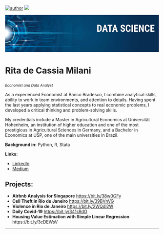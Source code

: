 [![author](https://img.shields.io/badge/author-rita-milani.svg)](https://www.linkedin.com/in/rita-de-cássia-milani-59ab7451/) [![](https://img.shields.io/badge/python-3.7+-blue.svg)](https://www.python.org/downloads/release/python-365/)

<p align="center">
  <img src="gitbanner.png" >
</p>

# Rita de Cassia Milani
<sub>*Economist and Data Analyst*</sub>

As a experienced Economist at Banco Bradesco, I combine analytical skills, ability to work in team environments, and attention to details. Having spent the last years applying statistical concepts to real economic problems, I developed a critical thinking and problem-solving skills.

My credentials include a Master in Agricultural Economics at Universität Hohenheim, an institution of higher education and one of the most prestigious in Agricultural Sciences in Germany, and a Bachelor in Economics at USP, one of the main universities in Brazil. 

**Background in:** Python, R, Stata

**Links:**
* [LinkedIn](https://www.linkedin.com/in/rita-de-cássia-milani-59ab7451/)
* [Medium](https://www.medium.com)


## Projects:

* **Airbnb Analysis for Singapore** https://bit.ly/38w0GFy
* **Cell Theft in Rio de Janeiro** https://bit.ly/39BVnVG
* **Violence in Rio de Janeiro** https://bit.ly/2WQdl2W
* **Daily Covid-19** https://bit.ly/341sRdO
* **Housing Value Estimation with Simple Linear Regression** https://bit.ly/3cDEWsV

---



